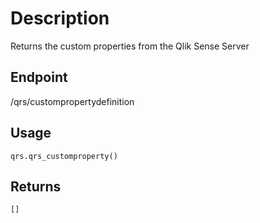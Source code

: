 # Description
Returns the custom properties from the Qlik Sense Server

## Endpoint
/qrs/custompropertydefinition

## Usage
```
qrs.qrs_customproperty()
```
## Returns
```
[]
```
